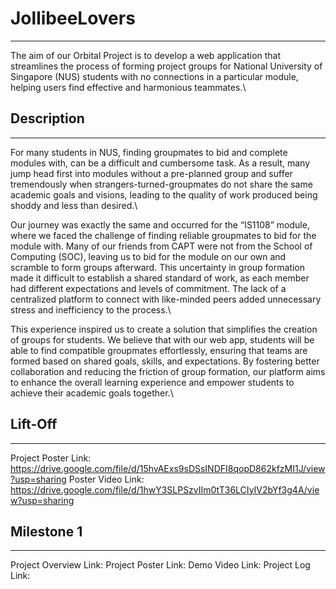 ﻿# JollibeeLovers
---
The aim of our Orbital Project is to develop a web application that streamlines the process of forming project groups for National University of Singapore (NUS) students with no connections in a particular module, helping users find effective and harmonious teammates.\


## Description
---
For many students in NUS, finding groupmates to bid and complete modules with, can be a difficult and cumbersome task. As a result, many jump head first into modules without a pre-planned group and suffer tremendously when strangers-turned-groupmates do not share the same academic goals and visions, leading to the quality of work produced being shoddy and less than desired.\

Our journey was exactly the same and occurred for the “IS1108” module, where we faced the challenge of finding reliable groupmates to bid for the module with. Many of our friends from CAPT were not from the School of Computing (SOC), leaving us to bid for the module on our own and scramble to form groups afterward. This uncertainty in group formation made it difficult to establish a shared standard of work, as each member had different expectations and levels of commitment. The lack of a centralized platform to connect with like-minded peers added unnecessary stress and inefficiency to the process.\

This experience inspired us to create a solution that simplifies the creation of groups for students. We believe that with our web app, students will be able to find compatible groupmates effortlessly, ensuring that teams are formed based on shared goals, skills, and expectations. By fostering better collaboration and reducing the friction of group formation, our platform aims to enhance the overall learning experience and empower students to achieve their academic goals together.\


## Lift-Off
---
Project Poster Link: https://drive.google.com/file/d/15hvAExs9sDSsINDFI8qopD862kfzMI1J/view?usp=sharing
Poster Video Link: https://drive.google.com/file/d/1hwY3SLPSzvIIm0tT36LCIyIV2bYf3g4A/view?usp=sharing


## Milestone 1
---
Project Overview Link:
Project Poster Link:
Demo Video Link:
Project Log Link:
